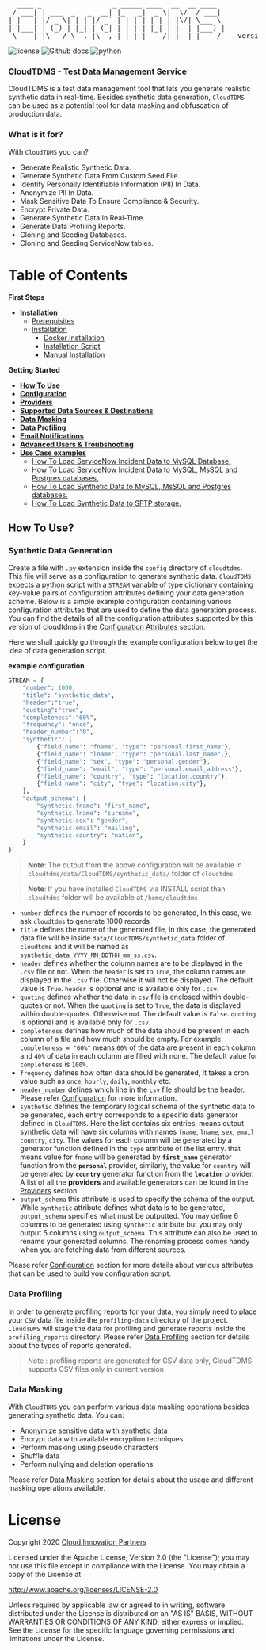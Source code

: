 <pre>
  ____ _                 _ _____ ____  __  __ ____  
 / ___| | ___  _   _  __| |_   _|  _ \|  \/  / ___| 
| |   | |/ _ \| | | |/ _` | | | | | | | |\/| \___ \ 
| |___| | (_) | |_| | (_| | | | | |_| | |  | |___) |
 \____|_|\___/ \__,_|\__,_| |_| |____/|_|  |_|____/    version 1.0.0
</pre>

![license](https://img.shields.io/badge/license-Apache2-blue) ![Github docs](https://img.shields.io/badge/docs-passing-green) ![python](https://img.shields.io/badge/python-3.6-blue)


### CloudTDMS - Test Data Management Service
CloudTDMS is a test data management tool that lets you generate realistic synthetic data in real-time. Besides synthetic 
data generation, `CloudTDMS` can be used as a potential tool for data masking and obfuscation of production data.

### What is it for?
With `CloudTDMS` you can?
+ Generate Realistic Synthetic Data.
+ Generate Synthetic Data From Custom Seed File.
+ Identify Personally Identifiable Information (PII) In Data.
+ Anonymize PII In Data.
+ Mask Sensitive Data To Ensure Compliance & Security.
+ Encrypt Private Data.
+ Generate Synthetic Data In Real-Time.
+ Generate Data Profiling Reports.
+ Cloning and Seeding Databases.
+ Cloning and Seeding ServiceNow tables.

# Table of Contents

**First Steps**

* **[Installation](installation.md)**
    - [Prerequisites](installation.md#pre-requisite)
    - [Installation](installation.md#installation)
        - [Docker Installation](installation.md#docker-image)
        - [Installation Script](installation.md#installation-script)
        - [Manual Installation](installation.md#manual-installation)
    
**Getting Started**

* **[How To Use](README.md#how-to-use-)**
* **[Configuration](configuration_script.md)**
* **[Providers](providers.md)**
* **[Supported Data Sources & Destinations](data_sources.md)**
* **[Data Masking](data_masking.md)**
* **[Data Profiling](data_profiling.md)**
* **[Email Notifications](email_notify.md)**
* **[Advanced Users & Troubshooting](installation.md#advanced-users--troubleshooting)**
* **[Use Case examples](Use_Cases.md#CloudTDMS-Example-Usecases)**
    - [How To Load ServiceNow Incident Data to MySQL Database.](Use_Cases.md#How-To-Load-ServiceNow-Incident-Data-to-MySQL-Database)
    - [How To Load ServiceNow Incident Data to MySQL, MsSQL and Postgres databases.](Use_Cases.md#How-To-Load-ServiceNow-Incident-Data-to-MySQL-MsSQL-and-Postgres-databases)
    - [How To Load Synthetic Data to MySQL, MsSQL and Postgres databases.](Use_Cases.md#How-To-Load-Synthetic-Data-to-MySQL-MsSQL-and-Postgres-databases)
    - [How To Load Synthetic Data to SFTP storage.](Use_Cases.md#How-To-Load-Synthetic-Data-to-SFTP-storage)





## How To Use?

### Synthetic Data Generation

Create a file with `.py` extension inside the `config` directory of `cloudtdms`. This file will serve as a configuration 
to generate synthetic data. `CloudTDMS` expects a python script with a `STREAM` variable of type dictionary containing key-value 
pairs of configuration attributes defining your data generation scheme. Below is a simple example configuration containing various
configuration attributes that are used to define the data generation process. You can find the details of all the configuration
attributes supported by this version of cloudtdms in the [Configuration Attributes](configuration_script.md) section.

Here we shall quickly go through the example configuration below to get the idea of data generation script.  

**example configuration**
   
```python
STREAM = {
    "number": 1000,
    "title": 'synthetic_data',
    "header":"true",
    "quoting":"true",
    "completeness":"60%",
    "frequency": "once",
    "header_number":"0",
    "synthetic": [
        {"field_name": "fname", "type": "personal.first_name"},
        {"field_name": "lname", "type": "personal.last_name",},
        {"field_name": "sex", "type": "personal.gender"},
        {"field_name": "email", "type": "personal.email_address"},
        {"field_name": "country", "type": "location.country"},
        {"field_name": "city", "type": "location.city"},
    ],
    "output_schema": {
        "synthetic.fname": "first_name",
        "synthetic.lname": "surname",
        "synthetic.sex": "gender",
        "synthetic.email": "mailing",
        "synthetic.country": "nation",
    }
}
```
>**Note**: The output from the above configuration will be available in `cloudtdms/data/CloudTDMS/synthetic_data/` folder of `cloudtdms`

>**Note**: If you have installed `CloudTDMS` via INSTALL script than `cloudtdms` folder will be available at `/home/cloudtdms`

      

+ `number` defines the number of records to be generated, In this case, we ask `cloudtdms` to generate 1000 records
+ `title` defines the name of the generated file, In this case, the generated data file will be inside `data/CloudTDMS/synthetic_data` folder of 
          `cloudtdms` and it will be named as `synthetic_data_YYYY_MM_DDTHH_mm_ss.csv`.
+ `header` defines whether the column names are to be displayed in the `.csv` file or not. When the `header` is set to `True`, the column names are displayed in              the `.csv` file. Otherwise it will not be displayed. The default value is `True`. `header` is optional and is available only for `.csv`.
+ `quoting` defines whether the data in `csv` file is enclosed within double-quotes or not. When the `quoting` is set to `True`, the data is displayed within double-quotes. Otherwise not. The default value is `False`. `quoting` is optional and is available only for `.csv`.
+ `completeness` defines how much of the data should be present in each column of a file and how much should be empty. For example `completeness = "60%"` means `60%` of the data are present in each column and `40%` of data in each column are filled with none. The default value for `completeness` is `100%`. 
+ `frequency` defines how often data should be generated, It takes a cron value such as `once`, `hourly`, `daily`, `monthly` etc.
+ `header_number` defines which line in the `csv` file should be the header. Please refer [Configuration](configuration_script.md) for more information.
+ `synthetic` defines the temporary logical schema of the synthetic data to be generated, each entry corresponds to a specific data generator defined in `CloudTDMS`. Here 
           the list contains six entries, means output synthetic data will have six columns with names `fname`, `lname`, `sex`, `email`
           `country`, `city`. The values for each column will be generated by a generator function defined in the `type` attribute
           of the list entry. that means value for `fname` will be generated by **`first_name`** generator function from the 
           **`personal`** provider, similarly, the value for `country` will be generated by **`country`** generator function from the
           **`location`** provider. A list of all the **providers** and available generators can be found in the [Providers](providers.md) section
+ `output_schema` this attribute is used to specify the schema of the output. While `synthetic` attribute defines what data is to be generated, 
                  `output_schema` specifies what must be outputted. You may define 6 columns to be generated using `synthetic` attribute but
                  you may only output 5 columns using `output_schema`. This attribute can also be used to rename your generated columns, The renaming
                  process comes handy when you are fetching data from different sources. 
                  
Please refer [Configuration](configuration_script.md) section for more details about various attributes that can be used
to build you configuration script.                                    
                   
### Data Profiling

In order to generate profiling reports for your data, you simply need to place your `CSV` data file inside the `profiling-data`
directory of the project. `CloudTDMS` will stage the data for profiling and generate reports inside the `profiling_reports`
directory. Please refer [Data Profiling](data_profiling.md) section for details about the types of reports generated.

>Note : profiling reports are generated for CSV data only, CloudTDMS supports CSV files only in current version

### Data Masking

With `CloudTDMS` you can perform various data masking operations besides generating synthetic data. You can:

+ Anonymize sensitive data with synthetic data
+ Encrypt data with available encryption techniques
+ Perform masking using pseudo characters
+ Shuffle data
+ Perform nullying and deletion operations

Please refer [Data Masking](data_masking.md) section for details about the usage and different masking operations available.

# License
Copyright 2020 [Cloud Innovation Partners](http://cloudinp.com)

Licensed under the Apache License, Version 2.0 (the "License");
you may not use this file except in compliance with the License.
You may obtain a copy of the License at

   http://www.apache.org/licenses/LICENSE-2.0

Unless required by applicable law or agreed to in writing, software
distributed under the License is distributed on an "AS IS" BASIS,
WITHOUT WARRANTIES OR CONDITIONS OF ANY KIND, either express or implied.
See the License for the specific language governing permissions and
limitations under the License.

